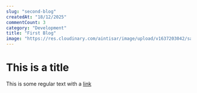 ```yaml
---
slug: "second-blog"
createdAt: "18/12/2025"
commentCount: 3
category: "Development"
title: "First Blog"
image: "https://res.cloudinary.com/aintisar/image/upload/v1637203042/sample.jpg"
---
```


# This is a title

This is some regular text with a [link](https://youtube.com)
